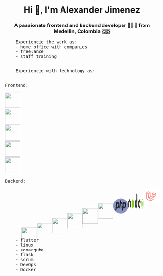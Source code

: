 

<h1 align="center">Hi 👋, I'm Alexander Jimenez</h1>

<h3 align="center">A passionate frontend and backend developer 👨🏻‍💻 from Medellin, Colombia 🇨🇴</h3>

  <pre align="left">
    Experiencie the work as:
    - home office with companies
    - freelance
    - staff training 
  </pre>
  <pre>
    Experiencie with technology as:
    
    
Frontend:
    
<img style=" width: 50px;
  height: 50px;" src="https://github.com/gilbarbara/logos/blob/master/logos/javascript.svg">
<img style=" width: 50px;
  height: 50px;" src="https://github.com/gilbarbara/logos/blob/master/logos/vue.svg">
<img style=" width: 50px;
  height: 50px;" src="https://github.com/gilbarbara/logos/blob/master/logos/css-3.svg">
<img style=" width: 50px;
  height: 50px;" src="https://github.com/gilbarbara/logos/blob/master/logos/html-5.svg">
<img style=" width: 50px;
  height: 50px;" src="https://github.com/gilbarbara/logos/blob/master/logos/sass.svg">
  
Backend:

<img style=" width: 50px;
  height: 50px; float:right;" src="https://raw.githubusercontent.com/gilbarbara/logos/master/logos/laravel.svg">
<img style=" width: 50px;
  height: 50px; float:right;" src="https://github.com/gilbarbara/logos/blob/master/logos/nodejs.svg">  
<img style=" width: 50px;
  height: 50px; float:right;" src="https://github.com/gilbarbara/logos/blob/master/logos/php.svg">  
<img style=" width: 50px;
  height: 50px; float:right;" src="https://github.com/gilbarbara/logos/blob/master/logos/python.svg">  
<img style=" width: 50px;
  height: 50px; float:right;" src="https://github.com/gilbarbara/logos/blob/master/logos/graphql.svg">  
<img style=" width: 50px;
  height: 50px; float:right;" src="https://github.com/gilbarbara/logos/blob/master/logos/mongodb-icon.svg">  
<img style=" width: 50px;
  height: 50px; float:right;" src="https://github.com/gilbarbara/logos/blob/master/logos/mysql.svg">  
<img style=" width: 50px;
  height: 50px; float:right;" src="https://github.com/gilbarbara/logos/blob/master/logos/redis.svg">  
<img style=" width: 50px;
  height: 50px; float:right;" src="https://github.com/gilbarbara/logos/blob/master/logos/sqlite.svg">  

    - flutter
    - linux
    - sonarqube
    - flask
    - scrum
    - DevOps
    - Docker
    
  </pre>
